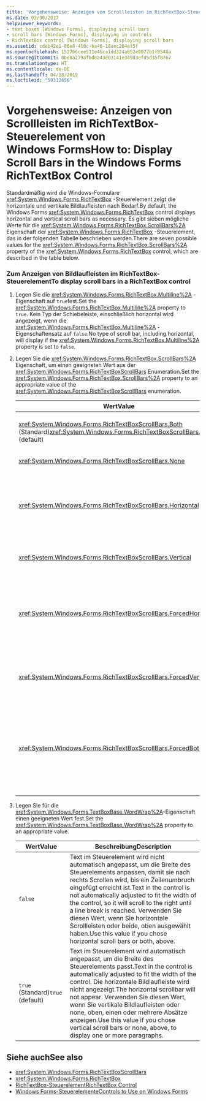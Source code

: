 ```yaml
---
title: 'Vorgehensweise: Anzeigen von Scrollleisten im RichTextBox-Steuerelement von Windows Forms'
ms.date: 03/30/2017
helpviewer_keywords:
- text boxes [Windows Forms], displaying scroll bars
- scroll bars [Windows Forms], displaying in controls
- RichTextBox control [Windows Forms], displaying scroll bars
ms.assetid: cdeb42e1-86e8-410c-ba46-18aec264ef5f
ms.openlocfilehash: 152706cee511e4bca1dd324a652e8077b1f8548a
ms.sourcegitcommit: 0be8a279af6d8a43e03141e349d3efd5d35f8767
ms.translationtype: HT
ms.contentlocale: de-DE
ms.lasthandoff: 04/18/2019
ms.locfileid: "59312656"
---
```

# <a name="how-to-display-scroll-bars-in-the-windows-forms-richtextbox-control"></a><span data-ttu-id="525d0-102">Vorgehensweise: Anzeigen von Scrollleisten im RichTextBox-Steuerelement von Windows Forms</span><span class="sxs-lookup"><span data-stu-id="525d0-102">How to: Display Scroll Bars in the Windows Forms RichTextBox Control</span></span>
<span data-ttu-id="525d0-103">Standardmäßig wird die Windows-Formulare <xref:System.Windows.Forms.RichTextBox> -Steuerelement zeigt die horizontale und vertikale Bildlaufleisten nach Bedarf.</span><span class="sxs-lookup"><span data-stu-id="525d0-103">By default, the Windows Forms <xref:System.Windows.Forms.RichTextBox> control displays horizontal and vertical scroll bars as necessary.</span></span> <span data-ttu-id="525d0-104">Es gibt sieben mögliche Werte für die <xref:System.Windows.Forms.RichTextBox.ScrollBars%2A> Eigenschaft der <xref:System.Windows.Forms.RichTextBox> -Steuerelement, das in der folgenden Tabelle beschrieben werden.</span><span class="sxs-lookup"><span data-stu-id="525d0-104">There are seven possible values for the <xref:System.Windows.Forms.RichTextBox.ScrollBars%2A> property of the <xref:System.Windows.Forms.RichTextBox> control, which are described in the table below.</span></span>  
  
### <a name="to-display-scroll-bars-in-a-richtextbox-control"></a><span data-ttu-id="525d0-105">Zum Anzeigen von Bildlaufleisten im RichTextBox-Steuerelement</span><span class="sxs-lookup"><span data-stu-id="525d0-105">To display scroll bars in a RichTextBox control</span></span>  
  
1. <span data-ttu-id="525d0-106">Legen Sie die <xref:System.Windows.Forms.RichTextBox.Multiline%2A> -Eigenschaft auf `true`fest.</span><span class="sxs-lookup"><span data-stu-id="525d0-106">Set the <xref:System.Windows.Forms.RichTextBox.Multiline%2A> property to `true`.</span></span> <span data-ttu-id="525d0-107">Kein Typ der Schiebeleiste, einschließlich horizontal wird angezeigt, wenn die <xref:System.Windows.Forms.RichTextBox.Multiline%2A> -Eigenschaftensatz auf `false`.</span><span class="sxs-lookup"><span data-stu-id="525d0-107">No type of scroll bar, including horizontal, will display if the <xref:System.Windows.Forms.RichTextBox.Multiline%2A> property is set to `false`.</span></span>  
  
2. <span data-ttu-id="525d0-108">Legen Sie die <xref:System.Windows.Forms.RichTextBox.ScrollBars%2A> Eigenschaft, um einen geeigneten Wert aus der <xref:System.Windows.Forms.RichTextBoxScrollBars> Enumeration.</span><span class="sxs-lookup"><span data-stu-id="525d0-108">Set the <xref:System.Windows.Forms.RichTextBox.ScrollBars%2A> property to an appropriate value of the <xref:System.Windows.Forms.RichTextBoxScrollBars> enumeration.</span></span>  
  
    |<span data-ttu-id="525d0-109">Wert</span><span class="sxs-lookup"><span data-stu-id="525d0-109">Value</span></span>|<span data-ttu-id="525d0-110">Beschreibung</span><span class="sxs-lookup"><span data-stu-id="525d0-110">Description</span></span>|  
    |-----------|-----------------|  
    |<span data-ttu-id="525d0-111"><xref:System.Windows.Forms.RichTextBoxScrollBars.Both> (Standard)</span><span class="sxs-lookup"><span data-stu-id="525d0-111"><xref:System.Windows.Forms.RichTextBoxScrollBars.Both> (default)</span></span>|<span data-ttu-id="525d0-112">Horizontale oder vertikale Bildlaufleisten angezeigt oder für beide nur, wenn Text die Breite bzw. Höhe des Steuerelements überschreitet.</span><span class="sxs-lookup"><span data-stu-id="525d0-112">Displays horizontal or vertical scroll bars, or both, only when text exceeds the width or length of the control.</span></span>|  
    |<xref:System.Windows.Forms.RichTextBoxScrollBars.None>|<span data-ttu-id="525d0-113">Nie zeigt jede Art von Bildlaufleiste angezeigt.</span><span class="sxs-lookup"><span data-stu-id="525d0-113">Never displays any type of scroll bar.</span></span>|  
    |<xref:System.Windows.Forms.RichTextBoxScrollBars.Horizontal>|<span data-ttu-id="525d0-114">Zeigt eine horizontale Schiebeleiste nur, wenn der Text die Breite des Steuerelements überschreitet.</span><span class="sxs-lookup"><span data-stu-id="525d0-114">Displays a horizontal scroll bar only when the text exceeds the width of the control.</span></span> <span data-ttu-id="525d0-115">(Damit dies eintritt, die <xref:System.Windows.Forms.TextBoxBase.WordWrap%2A> Eigenschaft muss festgelegt werden, um `false`.)</span><span class="sxs-lookup"><span data-stu-id="525d0-115">(For this to occur, the <xref:System.Windows.Forms.TextBoxBase.WordWrap%2A> property must be set to `false`.)</span></span>|  
    |<xref:System.Windows.Forms.RichTextBoxScrollBars.Vertical>|<span data-ttu-id="525d0-116">Zeigt eine vertikale scrollleiste an, nur, wenn der Text der Höhe des Steuerelements überschreitet.</span><span class="sxs-lookup"><span data-stu-id="525d0-116">Displays a vertical scroll bar only when the text exceeds the height of the control.</span></span>|  
    |<xref:System.Windows.Forms.RichTextBoxScrollBars.ForcedHorizontal>|<span data-ttu-id="525d0-117">Zeigt eine horizontale Schiebeleiste bei der <xref:System.Windows.Forms.TextBoxBase.WordWrap%2A> -Eigenschaftensatz auf `false`.</span><span class="sxs-lookup"><span data-stu-id="525d0-117">Displays a horizontal scroll bar when the <xref:System.Windows.Forms.TextBoxBase.WordWrap%2A> property is set to `false`.</span></span> <span data-ttu-id="525d0-118">Wenn der Text die Breite des Steuerelements nicht überschreitet, wird von die Bildlaufleiste abgeblendet angezeigt.</span><span class="sxs-lookup"><span data-stu-id="525d0-118">The scroll bar appears dimmed when text does not exceed the width of the control.</span></span>|  
    |<xref:System.Windows.Forms.RichTextBoxScrollBars.ForcedVertical>|<span data-ttu-id="525d0-119">Zeigt immer eine vertikale Bildlaufleiste angezeigt.</span><span class="sxs-lookup"><span data-stu-id="525d0-119">Always displays a vertical scroll bar.</span></span> <span data-ttu-id="525d0-120">Wenn der Text die Länge des Steuerelements nicht überschreitet, wird von die Bildlaufleiste abgeblendet angezeigt.</span><span class="sxs-lookup"><span data-stu-id="525d0-120">The scroll bar appears dimmed when text does not exceed the length of the control.</span></span>|  
    |<xref:System.Windows.Forms.RichTextBoxScrollBars.ForcedBoth>|<span data-ttu-id="525d0-121">Zeigt immer eine vertikale Bildlaufleiste an.</span><span class="sxs-lookup"><span data-stu-id="525d0-121">Always displays a vertical scrollbar.</span></span> <span data-ttu-id="525d0-122">Zeigt eine horizontale Schiebeleiste bei der <xref:System.Windows.Forms.TextBoxBase.WordWrap%2A> -Eigenschaftensatz auf `false`.</span><span class="sxs-lookup"><span data-stu-id="525d0-122">Displays a horizontal scroll bar when the <xref:System.Windows.Forms.TextBoxBase.WordWrap%2A> property is set to `false`.</span></span> <span data-ttu-id="525d0-123">Wenn der Text die Breite bzw. Höhe des Steuerelements nicht überschreitet, werden die Bildlaufleisten abgeblendet angezeigt.</span><span class="sxs-lookup"><span data-stu-id="525d0-123">The scroll bars appear grayed when text does not exceed the width or length of the control.</span></span>|  
  
3. <span data-ttu-id="525d0-124">Legen Sie für die <xref:System.Windows.Forms.TextBoxBase.WordWrap%2A>-Eigenschaft einen geeigneten Wert fest.</span><span class="sxs-lookup"><span data-stu-id="525d0-124">Set the <xref:System.Windows.Forms.TextBoxBase.WordWrap%2A> property to an appropriate value.</span></span>  
  
    |<span data-ttu-id="525d0-125">Wert</span><span class="sxs-lookup"><span data-stu-id="525d0-125">Value</span></span>|<span data-ttu-id="525d0-126">Beschreibung</span><span class="sxs-lookup"><span data-stu-id="525d0-126">Description</span></span>|  
    |-----------|-----------------|  
    |`false`|<span data-ttu-id="525d0-127">Text im Steuerelement wird nicht automatisch angepasst, um die Breite des Steuerelements anpassen, damit sie nach rechts Scrollen wird, bis ein Zeilenumbruch eingefügt erreicht ist.</span><span class="sxs-lookup"><span data-stu-id="525d0-127">Text in the control is not automatically adjusted to fit the width of the control, so it will scroll to the right until a line break is reached.</span></span> <span data-ttu-id="525d0-128">Verwenden Sie diesen Wert, wenn Sie horizontale Scrollleisten oder beide, oben ausgewählt haben.</span><span class="sxs-lookup"><span data-stu-id="525d0-128">Use this value if you chose horizontal scroll bars or both, above.</span></span>|  
    |<span data-ttu-id="525d0-129">`true` (Standard)</span><span class="sxs-lookup"><span data-stu-id="525d0-129">`true` (default)</span></span>|<span data-ttu-id="525d0-130">Text im Steuerelement wird automatisch angepasst, um die Breite des Steuerelements passt.</span><span class="sxs-lookup"><span data-stu-id="525d0-130">Text in the control is automatically adjusted to fit the width of the control.</span></span> <span data-ttu-id="525d0-131">Die horizontale Bildlaufleiste wird nicht angezeigt.</span><span class="sxs-lookup"><span data-stu-id="525d0-131">The horizontal scrollbar will not appear.</span></span> <span data-ttu-id="525d0-132">Verwenden Sie diesen Wert, wenn Sie vertikale Bildlaufleisten oder none, oben, einen oder mehrere Absätze anzeigen.</span><span class="sxs-lookup"><span data-stu-id="525d0-132">Use this value if you chose vertical scroll bars or none, above, to display one or more paragraphs.</span></span>|  
  
## <a name="see-also"></a><span data-ttu-id="525d0-133">Siehe auch</span><span class="sxs-lookup"><span data-stu-id="525d0-133">See also</span></span>

- <xref:System.Windows.Forms.RichTextBoxScrollBars>
- <xref:System.Windows.Forms.RichTextBox>
- [<span data-ttu-id="525d0-134">RichTextBox-Steuerelement</span><span class="sxs-lookup"><span data-stu-id="525d0-134">RichTextBox Control</span></span>](richtextbox-control-windows-forms.md)
- [<span data-ttu-id="525d0-135">Windows Forms-Steuerelemente</span><span class="sxs-lookup"><span data-stu-id="525d0-135">Controls to Use on Windows Forms</span></span>](controls-to-use-on-windows-forms.md)
